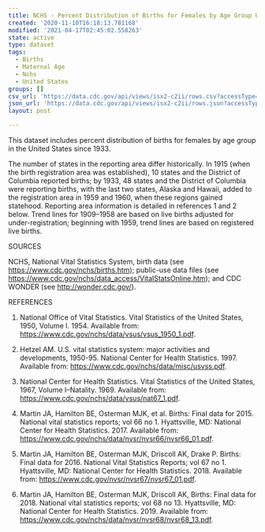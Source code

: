 ```yaml
---
title: NCHS - Percent Distribution of Births for Females by Age Group United States
created: '2020-11-10T16:18:13.781168'
modified: '2021-04-17T02:45:02.558263'
state: active
type: dataset
tags:
  - Births
  - Maternal Age
  - Nchs
  - United States
groups: []
csv_url: 'https://data.cdc.gov/api/views/isx2-c2ii/rows.csv?accessType=DOWNLOAD'
json_url: 'https://data.cdc.gov/api/views/isx2-c2ii/rows.json?accessType=DOWNLOAD'
layout: post

---
```

This dataset includes percent distribution of births for females by age group in the United States since 1933.

The number of states in the reporting area differ historically. In 1915 (when the birth registration area was established), 10 states and the District of Columbia reported births; by 1933, 48 states and the District of Columbia were reporting births, with the last two states, Alaska and Hawaii, added to the registration area in 1959 and 1960, when these regions gained statehood. Reporting area information is detailed in references 1 and 2 below. Trend lines for 1909–1958 are based on live births adjusted for under-registration; beginning with 1959, trend lines are based on registered live births.

SOURCES

NCHS, National Vital Statistics System, birth data (see https://www.cdc.gov/nchs/births.htm); public-use data files (see https://www.cdc.gov/nchs/data_access/VitalStatsOnline.htm); and CDC WONDER (see http://wonder.cdc.gov/).

REFERENCES

1. National Office of Vital Statistics. Vital Statistics of the United States, 1950, Volume I. 1954. Available from: https://www.cdc.gov/nchs/data/vsus/vsus_1950_1.pdf.

2. Hetzel AM. U.S. vital statistics system: major activities and developments, 1950-95. National Center for Health Statistics. 1997. Available from: https://www.cdc.gov/nchs/data/misc/usvss.pdf.

3. National Center for Health Statistics. Vital Statistics of the United States, 1967, Volume I–Natality. 1969. Available from: https://www.cdc.gov/nchs/data/vsus/nat67_1.pdf.

4. Martin JA, Hamilton BE, Osterman MJK, et al. Births: Final data for 2015. National vital statistics reports; vol 66 no 1. Hyattsville, MD: National Center for Health Statistics. 2017. Available from: https://www.cdc.gov/nchs/data/nvsr/nvsr66/nvsr66_01.pdf.

5. Martin JA, Hamilton BE, Osterman MJK, Driscoll AK, Drake P. Births: Final data for 2016. National Vital Statistics Reports; vol 67 no 1. Hyattsville, MD: National Center for Health Statistics. 2018. Available from: https://www.cdc.gov/nvsr/nvsr67/nvsr67_01.pdf.

6. Martin JA, Hamilton BE, Osterman MJK, Driscoll AK, Births: Final data for 2018. National vital statistics reports; vol 68 no 13. Hyattsville, MD: National Center for Health Statistics. 2019. Available from: https://www.cdc.gov/nchs/data/nvsr/nvsr68/nvsr68_13.pdf.
